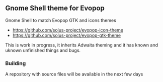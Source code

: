 ## Gnome Shell theme for Evopop

Gnome Shell to match Evopop GTK and icons themes

* https://github.com/solus-project/evopop-icon-theme
* https://github.com/solus-project/evopop-gtk-theme

This is work in progress, it inherits Adwaita theming and it has known and uknown unfinished things and bugs.

### Building
A repository with source files will be available in the next few days


